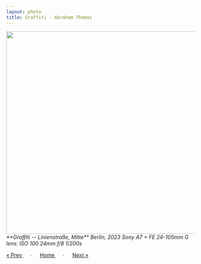 ```yaml
---
layout: photo
title: Graffiti · Abraham Thomas
---
```


<img src="/assets/photos/Resistance.jpg" width="540px" class="photo">

<i>
**Graffiti -- Linienstraße, Mitte**  
Berlin, 2023  
Sony A7 + FE 24-105mm G lens: ISO 100 24mm f/8 1/200s
</i>

<a href="/gallery/bethanien"> &laquo; Prev </a> &emsp; · &emsp; 
<a href="/gallery"> Home </a> &emsp; · &emsp; 
<a href="/gallery/westkreuz"> Next &raquo; </a>
